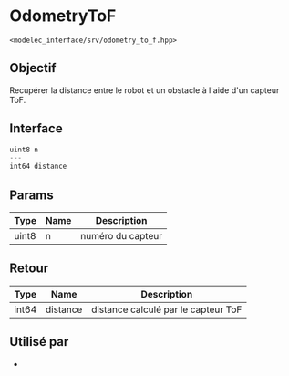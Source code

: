 ﻿# OdometryToF
`<modelec_interface/srv/odometry_to_f.hpp>`

## Objectif
Recupérer la distance entre le robot et un obstacle à l'aide d'un capteur ToF.

## Interface
```cpp
uint8 n
---
int64 distance
```

## Params

| Type  | Name    | Description       |
|-------|---------|-------------------|
| uint8 | n       | numéro du capteur |

## Retour

| Type   | Name     | Description                         |
|--------|----------|-------------------------------------|
| int64  | distance | distance calculé par le capteur ToF |

## Utilisé par
- 